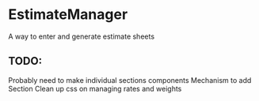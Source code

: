 # EstimateManager
A way to enter and generate estimate sheets


## TODO:
Probably need to make individual sections components
Mechanism to add Section
Clean up css on managing rates and weights
